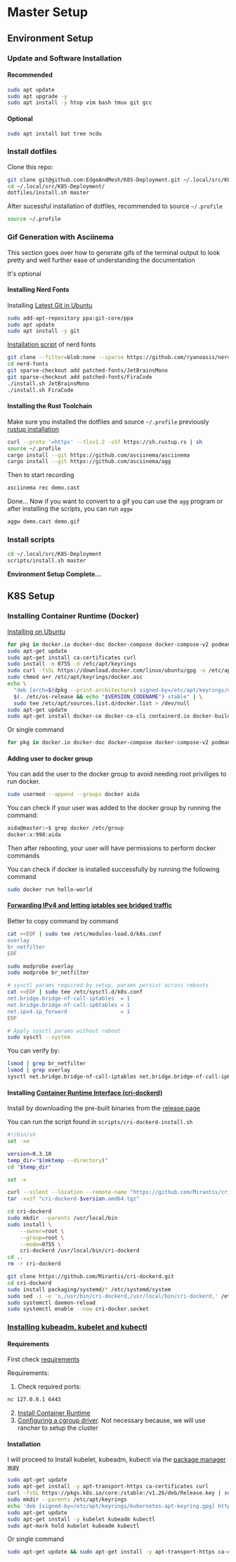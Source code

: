 # Master Setup

## Environment Setup

### Update and Software Installation

#### Recommended

```sh
sudo apt update
sudo apt upgrade -y
sudo apt install -y htop vim bash tmux git gcc
```

#### Optional

```sh
sudo apt install bat tree ncdu
```

### Install dotfiles

Clone this repo:

```sh
git clone git@github.com:EdgeAndMesh/K8S-Deployment.git ~/.local/src/K8S-Deployment
cd ~/.local/src/K8S-Deployment/
dotfiles/install.sh master
```

After sucessful installation of dotfiles, recommended to source `~/.profile`

```sh
source ~/.profile
```

### Gif Generation with Asciinema

This section goes over how to generate gifs of the terminal output to look
pretty and well further ease of understanding the documentation

It's optional

#### Installing Nerd Fonts

Installing [Latest Git in Ubuntu](https://launchpad.net/~git-core/+archive/ubuntu/ppa)

```sh
sudo add-apt-repository ppa:git-core/ppa
sudo apt update
sudo apt install -y git
```

[Installation script](https://github.com/ryanoasis/nerd-fonts?tab=readme-ov-file#option-6-install-script) of nerd fonts

```sh
git clone --filter=blob:none --sparse https://github.com/ryanoasis/nerd-fonts
cd nerd-fonts
git sparse-checkout add patched-fonts/JetBrainsMono
git sparse-checkout add patched-fonts/FiraCode
./install.sh JetBrainsMono
./install.sh FiraCode
```

#### Installing the Rust Toolchain

Make sure you installed the dotfiles and source `~/.profile` previously
[rustup installation](https://www.rust-lang.org/tools/install)

```sh
curl --proto '=https' --tlsv1.2 -sSf https://sh.rustup.rs | sh
source ~/.profile
cargo install --git https://github.com/asciinema/asciinema
cargo install --git https://github.com/asciinema/agg
```

Then to start recording

```sh
asciinema rec demo.cast
```

Done...
Now if you want to convert to a gif you can use the `agg` program or after
installing the scripts, you can run `aggw`

```sh
aggw demo.cast demo.gif
```

### Install scripts

```sh
cd ~/.local/src/K8S-Deployment
scripts/install.sh master
```

**Environment Setup Complete...**

## K8S Setup

### Installing Container Runtime (Docker)

[Installing on Ubuntu](https://docs.docker.com/engine/install/ubuntu/)

```sh
for pkg in docker.io docker-doc docker-compose docker-compose-v2 podman-docker containerd runc; do sudo apt-get remove $pkg; done
sudo apt-get update
sudo apt-get install ca-certificates curl
sudo install -m 0755 -d /etc/apt/keyrings
sudo curl -fsSL https://download.docker.com/linux/ubuntu/gpg -o /etc/apt/keyrings/docker.asc
sudo chmod a+r /etc/apt/keyrings/docker.asc
echo \
  "deb [arch=$(dpkg --print-architecture) signed-by=/etc/apt/keyrings/docker.asc] https://download.docker.com/linux/ubuntu \
  $(. /etc/os-release && echo "$VERSION_CODENAME") stable" | \
  sudo tee /etc/apt/sources.list.d/docker.list > /dev/null
sudo apt-get update
sudo apt-get install docker-ce docker-ce-cli containerd.io docker-buildx-plugin docker-compose-plugin
```

Or single command

```sh
for pkg in docker.io docker-doc docker-compose docker-compose-v2 podman-docker containerd runc; do sudo apt-get remove $pkg; done && sudo apt-get update && sudo apt-get install -y ca-certificates curl && sudo install -m 0755 -d /etc/apt/keyrings && sudo curl -fsSL https://download.docker.com/linux/ubuntu/gpg -o /etc/apt/keyrings/docker.asc && sudo chmod a+r /etc/apt/keyrings/docker.asc && echo "deb [arch=$(dpkg --print-architecture) signed-by=/etc/apt/keyrings/docker.asc] https://download.docker.com/linux/ubuntu $(. /etc/os-release && echo "$VERSION_CODENAME") stable" | sudo tee /etc/apt/sources.list.d/docker.list > /dev/null && sudo apt-get update && sudo apt-get install -y docker-ce docker-ce-cli containerd.io docker-buildx-plugin docker-compose-plugin
```

#### Adding user to docker group

You can add the user to the docker group to avoid needing root priviliges to run
docker.

```sh
sudo usermod --append --groups docker aida
```

You can check if your user was added to the docker group by running the command:

```sh
aida@master:~$ grep docker /etc/group
docker:x:998:aida
```

Then after rebooting, your user will have permissions to perform docker commands


You can check if docker is installed successfully by running the following
command

```sh
sudo docker run hello-world
```

#### [Forwarding IPv4 and letting iptables see bridged traffic](https://v1-26.docs.kubernetes.io/docs/setup/production-environment/container-runtimes/#forwarding-ipv4-and-letting-iptables-see-bridged-traffic)

Better to copy command by command

```sh
cat <<EOF | sudo tee /etc/modules-load.d/k8s.conf
overlay
br_netfilter
EOF

sudo modprobe overlay
sudo modprobe br_netfilter

# sysctl params required by setup, params persist across reboots
cat <<EOF | sudo tee /etc/sysctl.d/k8s.conf
net.bridge.bridge-nf-call-iptables  = 1
net.bridge.bridge-nf-call-ip6tables = 1
net.ipv4.ip_forward                 = 1
EOF

# Apply sysctl params without reboot
sudo sysctl --system
```

You can verify by:

```sh
lsmod | grep br_netfilter
lsmod | grep overlay
sysctl net.bridge.bridge-nf-call-iptables net.bridge.bridge-nf-call-ip6tables net.ipv4.ip_forward
```

#### Installing [Container Runtime Interface (cri-dockerd)](https://github.com/Mirantis/cri-dockerd)

Install by downloading the pre-built binaries from the [release page](https://github.com/Mirantis/cri-dockerd/releases)

You can run the script found in `scripts/cri-dockerd-install.sh`

```sh
#!/bin/sh
set -xe

version=0.3.10
temp_dir="$(mktemp --directory)"
cd "$temp_dir"

set -x

curl --silent --location --remote-name "https://github.com/Mirantis/cri-dockerd/releases/download/v$version/cri-dockerd-$version.amd64.tgz"
tar -xvzf "cri-dockerd-$version.amd64.tgz"

cd cri-dockerd
sudo mkdir --parents /usr/local/bin
sudo install \
	--owner=root \
	--group=root \
	--mode=0755 \
	cri-dockerd /usr/local/bin/cri-dockerd
cd ..
rm -r cri-dockerd

git clone https://github.com/Mirantis/cri-dockerd.git
cd cri-dockerd
sudo install packaging/systemd/* /etc/systemd/system
sudo sed -i -e 's,/usr/bin/cri-dockerd,/usr/local/bin/cri-dockerd,' /etc/systemd/system/cri-docker.service
sudo systemctl daemon-reload
sudo systemctl enable --now cri-docker.socket
```

### [Installing kubeadm, kubelet and kubectl](https://v1-26.docs.kubernetes.io/docs/setup/production-environment/tools/kubeadm/install-kubeadm/#installing-kubeadm-kubelet-and-kubectl)

#### Requirements

First check [requirements](https://v1-26.docs.kubernetes.io/docs/setup/production-environment/tools/kubeadm/install-kubeadm/#before-you-begin)

Requirements:

1. Check required ports:
```sh
nc 127.0.0.1 6443
```
2. [Install Container Runtime](https://v1-26.docs.kubernetes.io/docs/setup/production-environment/container-runtimes/)
3. [Configuring a cgroup driver](https://v1-26.docs.kubernetes.io/docs/tasks/administer-cluster/kubeadm/configure-cgroup-driver/).
Not necessary because, we will use rancher to setup the cluster

#### Installation

I will proceed to Install kubelet, kubeadm, kubectl via the [package manager way](https://v1-26.docs.kubernetes.io/docs/tasks/tools/install-kubectl-linux/)

```sh
sudo apt-get update
sudo apt-get install -y apt-transport-https ca-certificates curl
curl -fsSL https://pkgs.k8s.io/core:/stable:/v1.26/deb/Release.key | sudo gpg --dearmor -o /etc/apt/keyrings/kubernetes-apt-keyring.gpg
sudo mkdir --parents /etc/apt/keyrings
echo 'deb [signed-by=/etc/apt/keyrings/kubernetes-apt-keyring.gpg] https://pkgs.k8s.io/core:/stable:/v1.26/deb/ /' | sudo tee /etc/apt/sources.list.d/kubernetes.list
sudo apt-get update
sudo apt-get install -y kubelet kubeadm kubectl
sudo apt-mark hold kubelet kubeadm kubectl
```

Or single command

```sh
sudo apt-get update && sudo apt-get install -y apt-transport-https ca-certificates curl && curl -fsSL https://pkgs.k8s.io/core:/stable:/v1.26/deb/Release.key | sudo gpg --dearmor -o /etc/apt/keyrings/kubernetes-apt-keyring.gpg && sudo mkdir --parents /etc/apt/keyrings && echo 'deb [signed-by=/etc/apt/keyrings/kubernetes-apt-keyring.gpg] https://pkgs.k8s.io/core:/stable:/v1.26/deb/ /' | sudo tee /etc/apt/sources.list.d/kubernetes.list && sudo apt-get update && sudo apt-get install -y kubelet kubeadm kubectl && sudo apt-mark hold kubelet kubeadm kubectl
```

